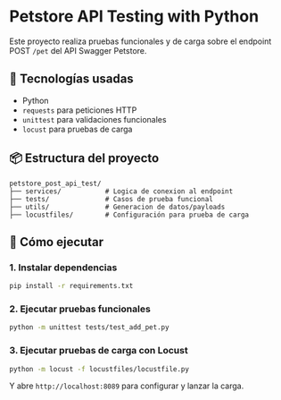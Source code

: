 # Petstore API Testing with Python

Este proyecto realiza pruebas funcionales y de carga sobre el endpoint POST `/pet` del API Swagger Petstore.

## 🧪 Tecnologías usadas

- Python
- `requests` para peticiones HTTP
- `unittest` para validaciones funcionales
- `locust` para pruebas de carga

## 📦 Estructura del proyecto

```
petstore_post_api_test/
├── services/           # Logica de conexion al endpoint
├── tests/              # Casos de prueba funcional
├── utils/              # Generacion de datos/payloads
├── locustfiles/        # Configuración para prueba de carga
```

## 🚀 Cómo ejecutar

### 1. Instalar dependencias

```bash
pip install -r requirements.txt
```

### 2. Ejecutar pruebas funcionales

```bash
python -m unittest tests/test_add_pet.py
```

### 3. Ejecutar pruebas de carga con Locust

```bash
python -m locust -f locustfiles/locustfile.py
```

Y abre `http://localhost:8089` para configurar y lanzar la carga.